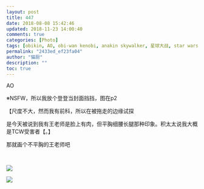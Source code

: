 ```yaml
---
layout: post
title: 447
date: 2018-08-08 15:42:46
updated: 2018-11-23 14:00:40
comments: true
categories: [Photo]
tags: [obikin, AO, obi-wan kenobi, anakin skywalker, 星球大战, star wars]
permalink: "2433ed_ef23fa04"
author: "猫厨"
description: ""
toc: true
---
```


<p>AO</p> 
<p>※NSFW，所以我放个登登当封面挡挡，图在p2</p> 
<p>【尺度不大，然而我有前科，所以在被拖走的边缘试探</p> 
<p>是今天被说到我有王老师是脸上有肉，但平胸细腰长腿那种印象。积太太说我大概是TCW受害者【。】</p> 
<p>那就画个不平胸的王老师吧</p> 
<p><br /></p>

![](/img/img_cVZNdzJtQk9JV2M0TzdGWnNkeWJIVU4yZ29rOWhlaCtKWGIxcloyY3Q5aGlyRUlsNVJsLzl3PT0.png)

![](/img/img_cVZNdzJtQk9JV2RSRjF3UEdiMG1RUXNId1l5S3I5V0dCSXpWYlVBTXBibGVNK2FyNkJjaktBPT0.jpg)
